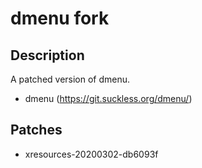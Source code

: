 # dmenu fork

## Description
A patched version of dmenu.
* dmenu (https://git.suckless.org/dmenu/)

## Patches

* xresources-20200302-db6093f
